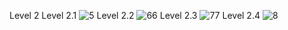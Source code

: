 Level 2
Level 2.1
![5](https://github.com/65030034/COM-LAB-I-LabSheet-Week-11/assets/144875017/3d389374-18bc-443e-9a27-4b21906ab84a)
Level 2.2
![66](https://github.com/65030034/COM-LAB-I-LabSheet-Week-11/assets/144875017/c899970f-df9a-4478-8283-5dfe905f621d)
Level 2.3
![77](https://github.com/65030034/COM-LAB-I-LabSheet-Week-11/assets/144875017/692a570b-28bc-45ec-94eb-47d8fcca4b8b)
Level 2.4
![8](https://github.com/65030034/COM-LAB-I-LabSheet-Week-11/assets/144875017/d8d30b58-18c0-402d-bfe0-35aa4113e385)
